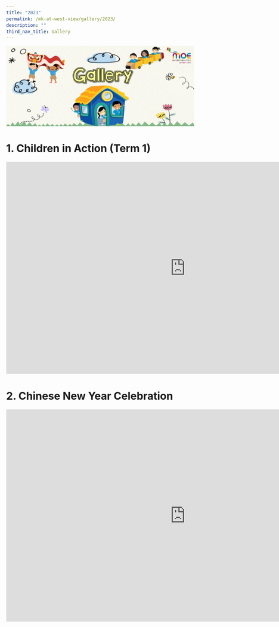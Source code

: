 ```yaml
---
title: "2023"
permalink: /mk-at-west-view/gallery/2023/
description: ""
third_nav_title: Gallery
---
```

![Gallery](/images/Header%204%20Gallery.png)

# 1. Children in Action (Term 1)
<iframe allowfullscreen="true" height="569" width="960" frameborder="0" src="https://docs.google.com/presentation/d/e/2PACX-1vSG1Fs7JyRNBTPcFM0D4nsiT3dWLIqHYybkecupM96vdcNlyywdA2k-tVBBQkz0rASDLGtACaWw7iho/embed?start=false&amp;loop=false&amp;delayms=3000"></iframe>

# 2. Chinese New Year Celebration

<iframe src="https://docs.google.com/presentation/d/e/2PACX-1vQlzws-kaCeEKtf8jmyWNKB6aUEK9RPo78CigH6an1GljxoAgaxQrTzhT4KI5KP2PpHgN7veT1gpawD/embed?start=false&amp;loop=false&amp;delayms=3000" frameborder="0" width="960" height="569" allowfullscreen="true"></iframe>